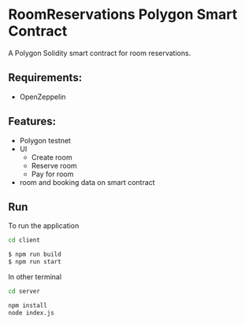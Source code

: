 # RoomReservations Polygon Smart Contract

A Polygon Solidity smart contract for room reservations.

## Requirements:
- OpenZeppelin

## Features:
- Polygon testnet
- UI
    - Create room
    - Reserve room
    - Pay for room
- room and booking data on smart contract

## Run
To run the application

```bash
cd client

$ npm run build
$ npm run start
```

In other terminal
```bash
cd server

npm install
node index.js
```
